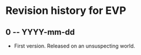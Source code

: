 # Revision history for EVP

## 0 -- YYYY-mm-dd

* First version. Released on an unsuspecting world.
